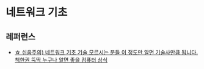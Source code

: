 # 네트워크 기초

## 레퍼런스

- [☆ 쉬움주의) 네트워크 기초 기술 모르시는 분들 이 정도만 알면 기술사만큼 됩니다. 책한권 뚝딱 누구나 알면 좋을 컴퓨터 상식](https://www.youtube.com/watch?v=65h9uxHKGPk&t=1298s)
